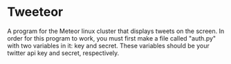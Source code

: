 Tweeteor
========

A program for the Meteor linux cluster that displays tweets on the screen.
In order for this program to work, you must first make a file called "auth.py" with two variables in it: key and secret. These variables should be your twitter api key and secret, respectively.
